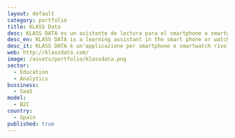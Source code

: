```yaml
---
layout: default
category: portfolio
title: KLASS Data
desc: KLASS DATA es un asistente de lectura para el smartphone o smartwatch, para estudiantes de cualquier plataforma de e-learning, usando Big Data e Inteligencia Artificial. 
desc_en: KLASS DATA is a learning assistant in the smart phone or watch, for students of ANY e-learning platform, using Big Data and Artificial Intelligence.
desc_it: KLASS DATA è un'applicazione per smartphone e smartwatch rivolta a studenti di qualunque piattaforma e-learning, che sfrutta Big Data e Intelligenza Artificiale.
web: http://klassdata.com/
image: /assets/portfolio/klassdata.png
sector: 
  - Education
  - Analytics
bussiness: 
  - SaaS
model:
  - B2C
country: 
  - Spain
published: true
---
```

